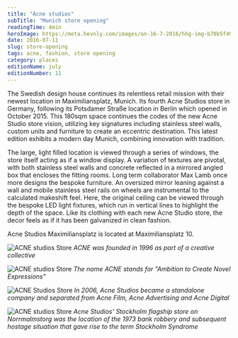 ```yaml
---
title: "Acne studios"
subTitle: "Munich store opening"
readingTime: 4min
heroImage: https://meta.hevnly.com/images/on-16-7-2016/hhg-img-b70b5f49-da3a-4589-ba49-14f2027750b7.png
date: 2016-07-11
slug: store-opening
tags: acne, fashion, store opening
category: places
editionName: july
editionNumber: 11
---
```


The Swedish design house continues its relentless retail mission with their newest location in Maximiliansplatz, Munich. Its fourth Acne Studios store in Germany, following its Potsdamer Straße location in Berlin which opened in October 2015. This 180sqm space continues the codes of the new Acne Studio store vision, utilizing key signatures including stainless steel walls, custom units and furniture to create an eccentric destination. This latest edition exhibits a modern day Munich, combining innovation with tradition.      

The large, light filled location is viewed through a series of windows, the store itself acting as if a window display.  A variation of textures are pivotal, with both stainless steel walls and concrete reflected in a mirrored angled box that encloses the fitting rooms. Long term collaborator Max Lamb once more designs the bespoke furniture. An oversized mirror leaning against a wall and mobile stainless steel rails on wheels are instrumental to the calculated makeshift feel. Here, the original ceiling can be viewed through the bespoke LED light fixtures, which run in vertical lines to highlight the depth of the space. Like its clothing with each new Acne Studio store, the decor feels as if it has been galvanized in clean fashion.           

Acne Studios Maximiliansplatz is located at Maximiliansplatz 10.

![ACNE studios Store](https://meta.hevnly.com/images/on-15-7-2016/hhg-img-97df431b-1a6e-4d60-b815-3d5aef6e4bed.png)
*ACNE was founded in 1996 as part of a creative collective*

![ACNE studios Store](https://meta.hevnly.com/images/on-15-7-2016/hhg-img-4df79104-5211-42b6-b8eb-dd2df7c2acc0.png)
*The name ACNE stands for "Ambition to Create Novel Expressions"*

![ACNE Studios Store](https://meta.hevnly.com/images/on-15-7-2016/hhg-img-79db0d40-9bcd-49f2-aa6e-5c101bc065d4.png)
*In 2006, Acne Studios became a standalone company and separated from Acne Film, Acne Advertising and Acne Digital*

![ACNE studios Store](https://meta.hevnly.com/images/on-15-7-2016/hhg-img-bafc9557-0c73-49b6-af8d-4b92b92a66c0.png)
*Acne Studios' Stockholm flagship store on Norrmalmstorg was the location of the 1973 bank robbery and subsequent hostage situation that gave rise to the term Stockholm Syndrome*
